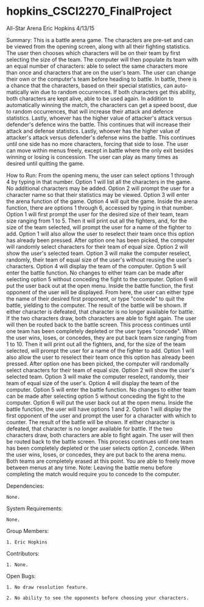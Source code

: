 # hopkins_CSCI2270_FinalProject
All-Star Arena
Eric Hopkins
4/13/15

Summary:
	This is a battle arena game.  The characters are pre-set and can be viewed
from the opening screen, along with all their fighting statistics.  The user then chooses which
characters will be on their team by first selecting the size of the team. The computer
will then populate its team with an equal number of characters: able to select 
the same characters more than once and characters that are on the user's team. The 
user can change their own or the computer's team before heading to battle.  In battle,
there is a chance that the characters, based on their special statistics, can auto-
matically win due to random occurrences.  If both characters get this ability, 
both characters are kept alive, able to be used again.  In addition to automatically 
winning the match, the characters can get a speed boost, due to random occurrences, 
that will increase their attack and defence statistics.  Lastly, whoever has the higher
value of attacker's attack versus defender's defence wins the battle.  This continues
that will increase their attack and defense statistics.  Lastly, whoever has the higher
value of attacker's attack versus defender's defense wins the battle.  This continues
until one side has no more characters, forcing that side to lose.  The user can move
within menus freely, except in battle where the only exit besides winning or losing
is concession.  The user can play as many times as desired until quitting the game.

How to Run:
	From the opening menu, the user can select options 1 through 4 by typing in that
number.  Option 1 will list all the characters in the game. No additional characters
may be added.  Option 2 will prompt the user for a character name so that their 
statistics may be viewed.  Option 3 will enter the arena function of the game. Option
4 will quit the game.
	Inside the arena function, there are options 1 through 6, accessed by typing in
that number.  Option 1 will first prompt the user for the desired size of their team,
team size ranging from 1 to 5. Then it will print out all the fighters, and, for the 
size of the team selected, will prompt the user for a name of the fighter to add.
Option 1 will also allow the user to reselect their team once this option has already
been pressed.  After option one has been picked, the computer will randomly select
characters for their team of equal size.  Option 2 will show the user's selected team.
Option 3 will make the computer reselect, randomly, their team of equal size of the
user's without reusing the user's characters.  Option 4 will display the team of the 
computer.  Option 5 will enter the battle function.  No changes to either team can be 
made after selecting option 5 without conceding the fight to the computer.  Option 6 
will put the user back out at the open menu.
	Inside the battle function, the first opponent of the user will be displayed. From
here, the user can either type the name of their desired first proponent, or type 
"concede" to quit the battle, yielding to the computer. The result of the battle will 
be shown.  If either character is defeated, that character is no longer available for 
battle.  If the two characters draw, both characters are able to fight again.  The user 
will then be routed back to the battle screen.  This process continues until one team has 
been completely depleted or the user types "concede".  When the user wins, loses, or 
concedes, they are put back team size ranging from 1 to 10. Then it will print out all 
the fighters, and, for the  size of the team selected, will prompt the user for a name 
of the fighter to add. Option 1 will also allow the user to reselect their team once this option has already
been pressed.  After option one has been picked, the computer will randomally select
characters for their team of equal size.  Option 2 will show the user's selected team.
Option 3 will make the computer reselect, randomly, their team of equal size of the
user's.  Option 4 will display the team of the computer.  Option 5 will enter the battle
function.  No changes to either team can be made after selecting option 5 without
conceding the fight to the computer.  Option 6 will put the user back out at the open 
menu.
	Inside the battle function, the user will have options 1 and 2.  Option 1 will
display the first opponent of the user and prompt the user for a character with which 
to counter.  The result of the battle will be shown.  If either character is defeated,
that character is no longer available for battle.  If the two characters draw, both
characters are able to fight again.  The user will then be routed back to the battle
screen.  This process continues until one team has been completely depleted or the user
selects option 2, concede.  When the user wins, loses, or concedes, they are put back
to the arena menu.  Both teams are completely erased at this point.
	You are able to freely move between menus at any time. Note: Leaving the battle 
menu before completing the match would require you to concede to the computer.

Dependencies:

	None.
	
System Requirements:

	None.
	
Group Members:

	1. Eric Hopkins
	
Contributors:

	1. None.
	
Open Bugs:

	1. No draw resolution feature.
	
	2. No ability to see the opponents before choosing your characters.
